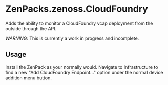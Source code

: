# ZenPacks.zenoss.CloudFoundry
Adds the ability to monitor a CloudFoundry vcap deployment from the outside
through the API.

_WARNING_: This is currently a work in progress and incomplete.

## Usage
Install the ZenPack as your normally would. Navigate to Infrastructure to find
a new "Add CloudFoundry Endpoint..." option under the normal device addition
menu button.
